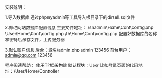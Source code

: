 安装说明：

1.导入数据库
通过phpmyadmin等工具导入根目录下的dirsell.sql文件

2.修改网站数据库配置信息
主要文件地址：
\snadmin\Home\Conf\config.php
\User\Home\Conf\config.php
\fh\Home\Conf\config.php
配置好数据库的名称和密码后保存文件，上传服务器

3.默认账户信息
后台：域名/admin.php    admin     123456
前台用户：admin@qq.com    123456

程序阅读帮助：
使用TP框架构建
默认模块：User  比如登录页面的代码地址：/User/Home/Controller




